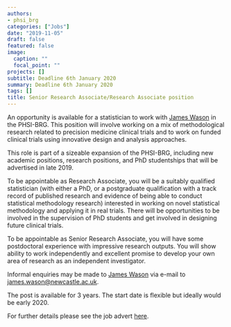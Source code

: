 ```yaml
---
authors:
- phsi_brg
categories: ["Jobs"]
date: "2019-11-05"
draft: false
featured: false
image:
  caption: ""
  focal_point: ""
projects: []
subtitle: Deadline 6th January 2020
summary: Deadline 6th January 2020
tags: []
title: Senior Research Associate/Research Associate position
---
```


An opportunity is available for a statistician to work with [James Wason](/people/james_wason/) in the PHSI-BRG.
This position will involve working on a mix of methodological research related to precision medicine clinical trials and to work on funded clinical trials using innovative design and analysis approaches.

This role is part of a sizeable expansion of the PHSI-BRG, including new academic positions, research positions, and PhD studentships that will be advertised in late 2019.

To be appointable as Research Associate, you will be a suitably qualified statistician (with either a PhD, or a postgraduate qualification with a track record of published research and evidence of being able to conduct statistical methodology research) interested in working on novel statistical methodology and applying it in real trials.
There will be opportunities to be involved in the supervision of PhD students and get involved in designing future clinical trials.

To be appointable as Senior Research Associate, you will have some postdoctoral experience with impressive research outputs.
You will show ability to work independently and excellent promise to develop your own area of research as an independent investigator.

Informal enquiries may be made to [James Wason](/people/james_wason/) via e-mail to james.wason@newcastle.ac.uk.

The post is available for 3 years.
The start date is flexible but ideally would be early 2020.

For further details please see the job advert [here](https://www.jobs.ac.uk/job/BWZ014/senior-research-associate-research-associate).
